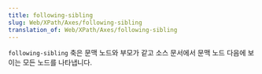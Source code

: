 ```yaml
---
title: following-sibling
slug: Web/XPath/Axes/following-sibling
translation_of: Web/XPath/Axes/following-sibling
---
```


`following-sibling` 축은 문맥 노드와 부모가 같고 소스 문서에서 문맥 노드 다음에 보이는 모든 노드를 나타냅니다.
